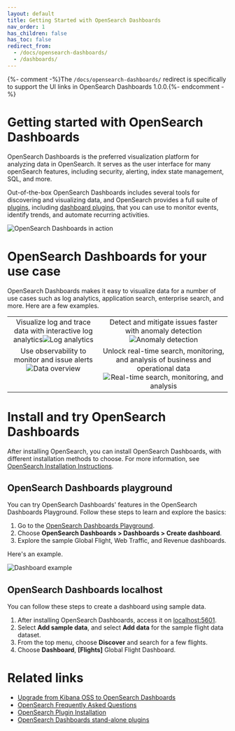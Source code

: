 ```yaml
---
layout: default
title: Getting Started with OpenSearch Dashboards
nav_order: 1
has_children: false
has_toc: false
redirect_from:
  - /docs/opensearch-dashboards/
  - /dashboards/
---
```


{%- comment -%}The `/docs/opensearch-dashboards/` redirect is specifically to support the UI links in OpenSearch Dashboards 1.0.0.{%- endcomment -%}

# Getting started with OpenSearch Dashboards

OpenSearch Dashboards is the preferred visualization platform for analyzing data in OpenSearch. It serves as the user interface for many openSearch features, including security, alerting, index state management, SQL, and more.

Out-of-the-box OpenSearch Dashboards includes several tools for discovering and visualizing data, and OpenSearch provides a full suite of [plugins](https://opensearch.org/docs/latest/opensearch/install/plugins/), including [dashboard plugins](https://opensearch.org/docs/latest/dashboards/install/plugins/), that you can use to monitor events, identify trends, and automate recurring activities.

<img src="{{site.url}}{{site.baseurl}}/images/dashboards-example.png" alt="OpenSearch Dashboards in action" />

# OpenSearch Dashboards for your use case

OpenSearch Dashboards makes it easy to visualize data for a number of use cases such as log analytics, application search, enterprise search, and more. Here are a few examples.  

<table>
<tbody>
<tr>
<td style="text-align: center; vertical-align: top;">Visualize log and trace data with interactive log analytics<img src="{{site.url}}{{site.baseurl}}/images/trace_log_correlation-web.jpg" alt="Log analytics"/></td>
<td style="text-align: center; vertical-align: top;">Detect and mitigate issues faster with anomaly detection<img src="{{site.url}}{{site.baseurl}}/images/anomaly-detection.png" alt="Anomaly detection"/></td>
</tr>
<tr>
<td style="text-align: center; vertical-align: top;">Use observability to monitor and issue alerts<img src="{{site.url}}{{site.baseurl}}/images/observability.png" alt="Data overview" /></td>
<td style="text-align: center; vertical-align: top;">Unlock real-time search, monitoring, and analysis of business and operational data<img src="{{site.url}}{{site.baseurl}}/images/real-time-insights.png" alt="Real-time search, monitoring, and analysis" /></td>
</tr>
</tbody>
</table>

# Install and try OpenSearch Dashboards

After installing OpenSearch, you can install OpenSearch Dashboards, with different installation methods to choose. For more information, see [OpenSearch Installation Instructions](https://opensearch.org/docs/latest/opensearch/install/index/).

## OpenSearch Dashboards playground
You can try OpenSearch Dashboards' features in the OpenSearch Dashboards Playground. Follow these steps to learn and explore the basics:

1.  Go to the [OpenSearch Dashboards Playground](https://playground.opensearch.org/app/home).
2.  Choose **OpenSearch Dashboards > Dashboards > Create dashboard**. 
3.  Explore the sample Global Flight, Web Traffic, and Revenue dashboards. 

Here's an example.

<img src="{{site.url}}{{site.baseurl}}/images/flight-dashboards.png" alt="Dashboard example" />

## OpenSearch Dashboards localhost 

You can follow these steps to create a dashboard using sample data. 

1. After installing OpenSearch Dashboards, access it on [localhost:5601](http://localhost:5601/app/home#/).
2. Select **Add sample data**, and select **Add data** for the sample  flight data dataset. 
3. From the top menu, choose **Discover** and search for a few flights.
4. Choose **Dashboard**, **[Flights]** Global Flight Dashboard.

# Related links

- [Upgrade from Kibana OSS to OpenSearch Dashboards](https://opensearch.org/docs/latest/upgrade-to/dashboards-upgrade-to/)
- [OpenSearch Frequently Asked Questions](https://opensearch.org/faq/)
- [OpenSearch Plugin Installation](https://opensearch.org/docs/latest/opensearch/install/plugins/)
- [OpenSearch Dashboards stand-alone plugins](https://opensearch.org/docs/latest/dashboards/install/plugins/)